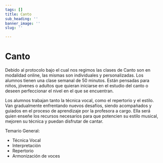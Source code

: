 ```yaml
---
tags: []
title: Canto
sub_heading: ''
banner_image: ''
slug: ''

---
```

# Canto

Debido al protocolo bajo el cual nos regimos las clases de Canto son en modalidad online, las mismas son individuales y personalizadas. Los alumnos tienen una clase semanal de 50 minutos. Están pensadas para niños, jóvenes o adultos que quieran iniciarse en el estudio del canto o deseen perfeccionar el nivel en el que se encuentran.

Los alumnos trabajan tanto la técnica vocal, como el repertorio y el estilo. Van gradualmente enfrentando nuevos desafíos, siendo acompañados y guiados en el proceso de aprendizaje por la profesora a cargo. Ella será quien enseñe los recursos necesarios para que potencien su estilo musical, mejoren su técnica y puedan disfrutar de cantar.

Temario General:

* Técnica Vocal
* Interpretación
* Repertorio
* Armonización de voces